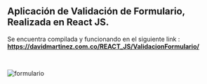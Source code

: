 <h2>Aplicación de <b>Validación de Formulario</b>, Realizada en React JS.</h2>

Se encuentra compilada y funcionando en el siguiente link : <b>https://davidmartinez.com.co/REACT_JS/ValidacionFormulario/</b>

<br>

![formulario](https://user-images.githubusercontent.com/3597116/191057356-11cadaaf-26b6-4ffe-98d3-b09dd30ff1f3.png)
